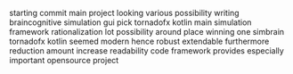 starting commit main project looking various possibility writing braincognitive simulation gui pick tornadofx kotlin main simulation framework rationalization lot possibility around place winning one simbrain tornadofx kotlin seemed modern hence robust extendable furthermore reduction amount increase readability code framework provides especially important opensource project